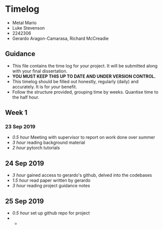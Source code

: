 # Timelog

* Metal Mario
* Luke Stevenson
* 2242306
* Gerardo Aragon-Camarasa, Richard McCreadie

## Guidance

* This file contains the time log for your project. It will be submitted along with your final dissertation.
* **YOU MUST KEEP THIS UP TO DATE AND UNDER VERSION CONTROL.**
* This timelog should be filled out honestly, regularly (daily) and accurately. It is for *your* benefit.
* Follow the structure provided, grouping time by weeks.  Quantise time to the half hour.

## Week 1

### 23 Sep 2019

* *0.5 hour* Meeting with supervisor to report on work done over summer
* *3 hour* reading background material
*  *2 hour* pytorch tutorials

## 24 Sep 2019

* *3 hour* gained access to gerardo's github, delved into the codebases
* *1.5 hour* read paper written by gerardo
* *3 hour* reading project guidance notes

## 25 Sep 2019

* *0.5 hour* set up github repo for project
* *